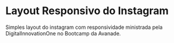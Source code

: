 <h1> Layout Responsivo do Instagram </h1>

<p> Simples layout do instagram com responsividade ministrada pela DigitalInnovationOne no Bootcamp da Avanade. <p>
